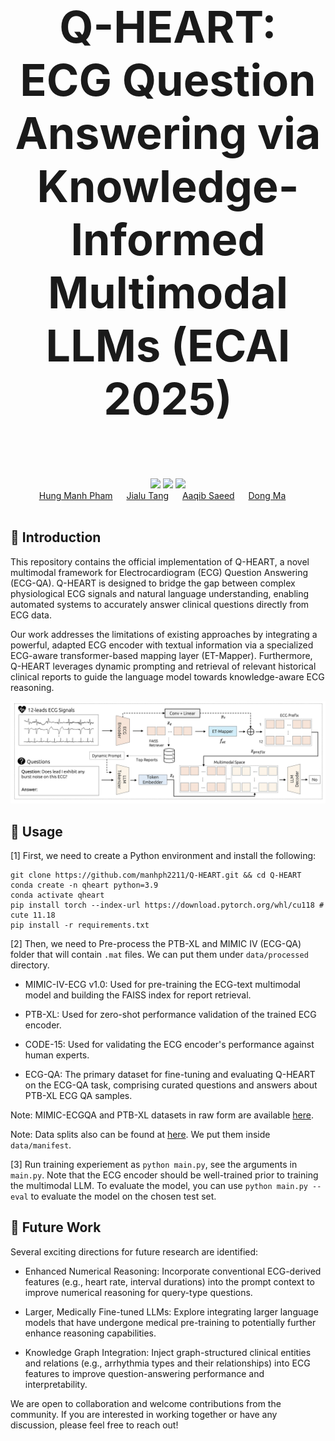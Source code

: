 
<div align="center" style="font-size: 5em;">
  <strong>Q-HEART: ECG Question Answering via Knowledge-Informed Multimodal LLMs (ECAI 2025)</strong>
  <br> </br> 
</div>

<div align="center"> 
<a href="https://github.com/manhph2211/Q-HEART/"><img src="https://img.shields.io/badge/Website-QHEART WebPage-blue?style=for-the-badge"></a>
<a href="https://arxiv.org/pdf/2505.06296"><img src="https://img.shields.io/badge/arxiv-Paper-red?style=for-the-badge"></a>
<a href="https://huggingface.co/Manhph2211/Q-HEART"><img src="https://img.shields.io/badge/Checkpoint-%F0%9F%A4%97%20Hugging%20Face-White?style=for-the-badge"></a>
</div>

<div align="center">
  <a href="https://github.com/manhph2211/" target="_blank">Hung&nbsp;Manh&nbsp;Pham</a> &emsp;
  <a href="" target="_blank">Jialu&nbsp;Tang</a> &emsp;
  <a href="https://aqibsaeed.github.io/" target="_blank">Aaqib&nbsp;Saeed</a> &emsp;
  <a href="https://www.dongma.info/" target="_blank">Dong&nbsp;Ma</a> &emsp;
</div>
<br>


## 🚀 Introduction

This repository contains the official implementation of Q-HEART, a novel multimodal framework for Electrocardiogram (ECG) Question Answering (ECG-QA). Q-HEART is designed to bridge the gap between complex physiological ECG signals and natural language understanding, enabling automated systems to accurately answer clinical questions directly from ECG data.

Our work addresses the limitations of existing approaches by integrating a powerful, adapted ECG encoder with textual information via a specialized ECG-aware transformer-based mapping layer (ET-Mapper). Furthermore, Q-HEART leverages dynamic prompting and retrieval of relevant historical clinical reports to guide the language model towards knowledge-aware ECG reasoning.


<div align="center">
    <img src="assets/Q-HEART.png" alt="Illustration of our contrastive masked ECG-language modeling technique"/>
</div>

## 📖 Usage

[1] First, we need to create a Python environment and install the following:

```
git clone https://github.com/manhph2211/Q-HEART.git && cd Q-HEART
conda create -n qheart python=3.9
conda activate qheart
pip install torch --index-url https://download.pytorch.org/whl/cu118 # cute 11.18
pip install -r requirements.txt
```

[2] Then, we need to Pre-process the PTB-XL and MIMIC IV (ECG-QA) folder that will contain `.mat` files. We can put them under `data/processed` directory.

- MIMIC-IV-ECG v1.0: Used for pre-training the ECG-text multimodal model and building the FAISS index for report retrieval.

- PTB-XL: Used for zero-shot performance validation of the trained ECG encoder.

- CODE-15: Used for validating the ECG encoder's performance against human experts.

- ECG-QA: The primary dataset for fine-tuning and evaluating Q-HEART on the ECG-QA task, comprising curated questions and answers about PTB-XL ECG QA samples.

Note: MIMIC-ECGQA and PTB-XL datasets in raw form are available [here](https://github.com/Jwoo5/ecg-qa/tree/master).

Note: Data splits also can be found at [here](https://github.com/Jwoo5/ecg-qa/tree/master). We put them inside `data/manifest`.

[3] Run training experiement as `python main.py`, see the arguments in `main.py`. Note that the ECG encoder should be well-trained prior to training the multimodal LLM. To evaluate the model, you can use `python main.py --eval` to evaluate the model on the chosen test set.

## 📄 Future Work

Several exciting directions for future research are identified:

- Enhanced Numerical Reasoning: Incorporate conventional ECG-derived features (e.g., heart rate, interval durations) into the prompt context to improve numerical reasoning for query-type questions.

- Larger, Medically Fine-tuned LLMs: Explore integrating larger language models that have undergone medical pre-training to potentially further enhance reasoning capabilities.

- Knowledge Graph Integration: Inject graph-structured clinical entities and relations (e.g., arrhythmia types and their relationships) into ECG features to improve question-answering performance and interpretability.

We are open to collaboration and welcome contributions from the community. If you are interested in working together or have any discussion, please feel free to reach out!